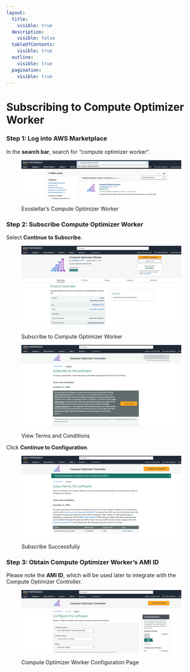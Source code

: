 ```yaml
---
layout:
  title:
    visible: true
  description:
    visible: false
  tableOfContents:
    visible: true
  outline:
    visible: true
  pagination:
    visible: true
---
```


# Subscribing to Compute Optimizer Worker

### Step 1: Log into AWS Marketplace <a href="#step-1-log-into-aws-marketplace" id="step-1-log-into-aws-marketplace"></a>

In the **search bar**, search for “compute optimizer worker“.

<figure><img src="../../.gitbook/assets/Screenshot 2023-11-10 at 11.27.31 AM.png" alt=""><figcaption><p>Exostellar’s Compute Optimizer Worker</p></figcaption></figure>

### Step 2: Subscribe Compute Optimizer Worker <a href="#step-2-subscribe-compute-optimizer-worker" id="step-2-subscribe-compute-optimizer-worker"></a>

Select **Continue to Subscribe**.

<figure><img src="../../.gitbook/assets/Screenshot 2023-11-10 at 11.28.32 AM.png" alt=""><figcaption><p>Subscribe to Compute Optimizer Worker</p></figcaption></figure>

<figure><img src="../../.gitbook/assets/Screenshot 2023-11-10 at 2.52.02 PM.png" alt=""><figcaption><p>View Terms and Conditions</p></figcaption></figure>

Click **Continue to Configuration**.

<figure><img src="../../.gitbook/assets/Screenshot 2023-11-10 at 2.55.10 PM.png" alt=""><figcaption><p>Subscribe Successfully</p></figcaption></figure>

### Step 3: Obtain Compute Optimizer Worker’s AMI ID <a href="#step-3-obtain-compute-optimizer-workers-ami-id" id="step-3-obtain-compute-optimizer-workers-ami-id"></a>

Please note the **AMI ID**, which will be used later to integrate with the Compute Optimizer Controller.

<figure><img src="../../.gitbook/assets/Screenshot 2023-11-10 at 2.56.10 PM.png" alt=""><figcaption><p>Compute Optimizer Worker Configuration Page</p></figcaption></figure>
